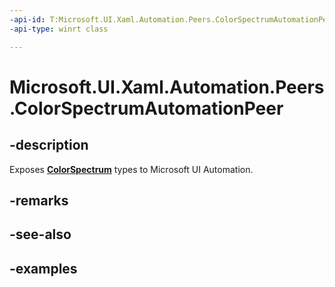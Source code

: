 ```yaml
---
-api-id: T:Microsoft.UI.Xaml.Automation.Peers.ColorSpectrumAutomationPeer
-api-type: winrt class

---
```

<!-- Class syntax.
public class ColorSpectrumAutomationPeer : FrameworkElementAutomationPeer, FrameworkElementAutomationPeer
-->

# Microsoft.UI.Xaml.Automation.Peers.ColorSpectrumAutomationPeer



## -description
Exposes **[ColorSpectrum](../microsoft.ui.xaml.controls.primitives/colorspectrum.md)** types to Microsoft UI Automation.



## -remarks



## -see-also



## -examples



